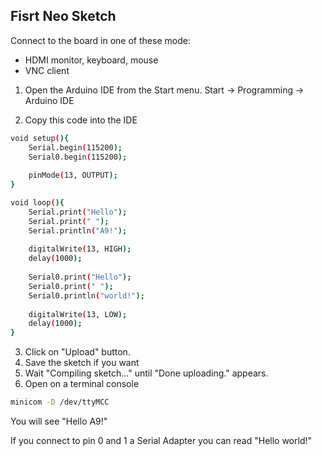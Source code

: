 ## Fisrt Neo Sketch
Connect to the board in one of these mode:
* HDMI monitor, keyboard, mouse
* VNC client

1. Open the Arduino IDE from the Start menu.
Start -> Programming -> Arduino IDE

2. Copy this code into the IDE

``` bash
void setup(){
    Serial.begin(115200);
    Serial0.begin(115200);
    
    pinMode(13, OUTPUT);
}

void loop(){
    Serial.print("Hello");
    Serial.print(" ");
    Serial.println("A9!");
   
    digitalWrite(13, HIGH);
    delay(1000);
    
    Serial0.print("Hello");
    Serial0.print(" ");
    Serial0.println("world!");
    
    digitalWrite(13, LOW);
    delay(1000);
}

```

3. Click on "Upload" button.
4. Save the sketch if you want
5. Wait "Compiling sketch..." until "Done uploading." appears.
6. Open on a terminal console 
``` bash
minicom -D /dev/ttyMCC
```
You will see "Hello A9!"

If you connect to pin 0 and 1 a Serial Adapter you can read "Hello world!"

